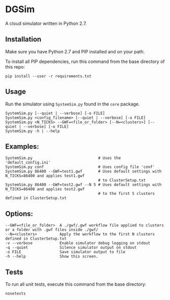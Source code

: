 # DGSim

A cloud simulator written in Python 2.7.

## Installation
Make sure you have Python 2.7 and PIP installed and on your path.

To install all PIP dependencies, run this command from the base directory of this repo:
```commandline
pip install --user -r requirements.txt
```

## Usage
Run the simulator using `SystemSim.py` found in the `core` package.

```text
SystemSim.py [--quiet | --verbose] [-o FILE]
SystemSim.py <config_filename> [--quiet | --verbose] [-o FILE]
SystemSim.py <N_TICKS> --GWF=<file_or_folder> [--N=<clusters>] [--quiet | --verbose] [-o FILE]
SystemSim.py -h | --help
```

## Examples:
```text
SystemSim.py                             # Uses the 'default_config.ini'
SystemSim.py conf                        # Uses config file 'conf'
SystemSim.py 86400 --GWF=test1.gwf       # Uses default settings with N_TICKS=86400 and applies test1.gwf
                                         # to ClusterSetup.txt
SystemSim.py 86400 --GWF=test2.gwf --N 5 # Uses default settings with N_TICKS=86400 and applies test2.gwf
                                         # to the first 5 clusters defined in ClusterSetup.txt
```

## Options:
```text
--GWF=<file_or_folder>  A ./gwf/.gwf workflow file applied to clusters or a folder with .gwf files inside ./gwf/
--N=<clusters>          Apply the workflow to the first N clusters defined in ClusterSetup.txt
-v --verbose            Enable simulator debug logging on stdout
-q --quiet              Silence simulator output on stdout
-o FILE                 Save simulator output to file
-h --help               Show this screen.
```


## Tests
To run all unit tests, execute this command from the base directory:

```commandline
nosetests
```
